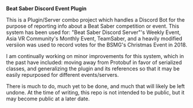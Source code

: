 **Beat Saber Discord Event Plugin**

This is a Plugin/Server combo project which handles a Discord Bot for the purpose of reporting info about a Beat Saber competition or event. This system has been used for: "Beat Saber Discord Server"'s Weekly Event, Asia VR Community's Monthly Event, TeamSaber, and a heavily modified versiion was used to record votes for the BSMG's Christmas Event in 2018.

I am continually working on minor improvements for this system, which in the past have included: moving away from Protobuf in favor of serialized classes, and generalizing the plugin and its references so that it may be easily repurposed for different events/servers.

There is much to do, much yet to be done, and much that will likely be left undone.
At the time of writing, this repo is not intended to be public, but it may become public at a later date.
